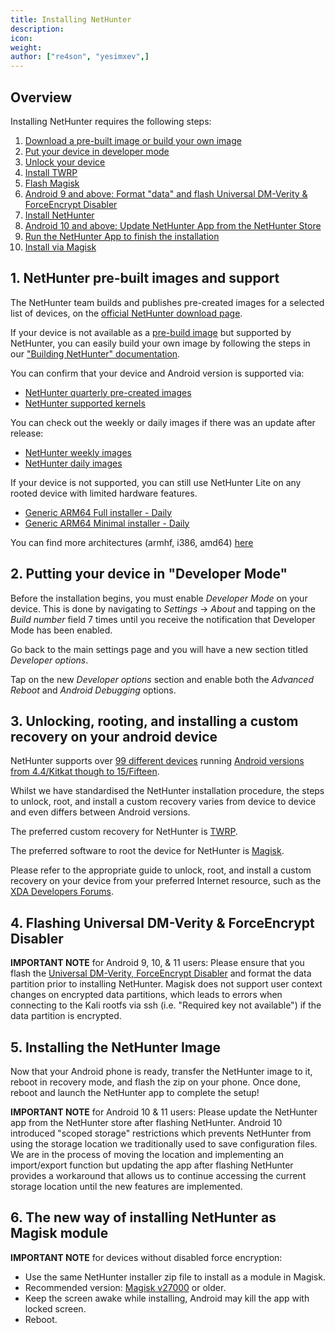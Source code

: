```yaml
---
title: Installing NetHunter
description:
icon:
weight:
author: ["re4son", "yesimxev",]
---
```


## Overview

Installing NetHunter requires the following steps:

1. [Download a pre-built image or build your own image](#1-nethunter-pre-built-images-and-support)
2. [Put your device in developer mode](#2-putting-your-device-in-developer-mode)
3. [Unlock your device](#3-unlocking-rooting-and-installing-a-custom-recovery-on-your-android-device)
4. [Install TWRP](#3-unlocking-rooting-and-installing-a-custom-recovery-on-your-android-device)
5. [Flash Magisk](#3-unlocking-rooting-and-installing-a-custom-recovery-on-your-android-device)
6. [Android 9 and above: Format "data" and flash Universal DM-Verity & ForceEncrypt Disabler](#4-flashing-universal-dm-verity--forceencrypt-disabler)
7. [Install NetHunter](#5-installing-the-nethunter-image)
8. [Android 10 and above: Update NetHunter App from the NetHunter Store](#5-installing-the-nethunter-image)
9. [Run the NetHunter App to finish the installation](#5-installing-the-nethunter-image)
10. [Install via Magisk](#6-the-new-way-of-installing-nethunter-as-magisk-module)

## 1. NetHunter pre-built images and support

The NetHunter team builds and publishes pre-created images for a selected list of devices, on the [official NetHunter download page](/get-kali/#kali-mobile).

If your device is not available as a [pre-build image](https://nethunter.kali.org/image-stats.html) but supported by NetHunter, you can easily build your own image by following the steps in our ["Building NetHunter" documentation](/docs/nethunter/building-nethunter/).

You can confirm that your device and Android version is supported via:

- [NetHunter quarterly pre-created images](https://nethunter.kali.org/images.html)
- [NetHunter supported kernels](https://nethunter.kali.org/kernels.html)

You can check out the weekly or daily images if there was an update after release:

- [NetHunter weekly images](https://image-nethunter.kali.org/nethunter-installer/kali-weekly)
- [NetHunter daily images](https://image-nethunter.kali.org/nethunter-installer/kali-daily)

If your device is not supported, you can still use NetHunter Lite on any rooted device with limited hardware features.

- [Generic ARM64 Full installer - Daily](https://image-nethunter.kali.org/nethunter-installer/kali-daily/kali-nethunter-daily-dev-generic-arm64-rootfs-full.zip)
- [Generic ARM64 Minimal installer - Daily](https://image-nethunter.kali.org/nethunter-installer/kali-daily/kali-nethunter-daily-dev-generic-arm64-rootfs-minimal.zip)

You can find more architectures (armhf, i386, amd64) [here](https://image-nethunter.kali.org/nethunter-installer/)

## 2. Putting your device in "Developer Mode"

Before the installation begins, you must enable _Developer Mode_ on your device.
This is done by navigating to _Settings_ -> _About_ and tapping on the _Build number_ field 7 times until you receive the notification that Developer Mode has been enabled.

Go back to the main settings page and you will have a new section titled _Developer options_.

Tap on the new _Developer options_ section and enable both the _Advanced Reboot_ and _Android Debugging_ options.

## 3. Unlocking, rooting, and installing a custom recovery on your android device

NetHunter supports over [99 different devices](https://nethunter.kali.org/images.html) running [Android versions from 4.4/Kitkat though to 15/Fifteen](https://nethunter.kali.org/kernel-stats.html).

Whilst we have standardised the NetHunter installation procedure, the steps to unlock, root, and install a custom recovery varies from device to device and even differs between Android versions.

The preferred custom recovery for NetHunter is [TWRP](https://twrp.me/Devices/).

The preferred software to root the device for NetHunter is [Magisk](https://xdaforums.com/t/magisk-the-magic-mask-for-android.3473445/).

Please refer to the appropriate guide to unlock, root, and install a custom recovery on your device from your preferred Internet resource, such as the [XDA Developers Forums](https://xdaforums.com/).

## 4. Flashing Universal DM-Verity & ForceEncrypt Disabler

**IMPORTANT NOTE** for Android 9, 10, & 11 users: Please ensure that you flash the [Universal DM-Verity, ForceEncrypt Disabler](https://xdaforums.com/t/deprecated-universal-dm-verity-forceencrypt-disk-quota-disabler-11-2-2020.3817389/) and format the data partition prior to installing NetHunter.
Magisk does not support user context changes on encrypted data partitions, which leads to errors when connecting to the Kali rootfs via ssh (i.e. "Required key not available") if the data partition is encrypted.

## 5. Installing the NetHunter Image

Now that your Android phone is ready, transfer the NetHunter image to it, reboot in recovery mode, and flash the zip on your phone. Once done, reboot and launch the NetHunter app to complete the setup!

**IMPORTANT NOTE** for Android 10 & 11 users: Please update the NetHunter app from the NetHunter store after flashing NetHunter. Android 10 introduced "scoped storage" restrictions which prevents NetHunter from using the storage location we traditionally used to save configuration files. We are in the process of moving the location and implementing an import/export function but updating the app after flashing NetHunter provides a workaround that allows us to continue accessing the current storage location until the new features are implemented.

## 6. The new way of installing NetHunter as Magisk module

**IMPORTANT NOTE** for devices without disabled force encryption:
- Use the same NetHunter installer zip file to install as a module in Magisk.
- Recommended version: [Magisk v27000](https://github.com/topjohnwu/Magisk/releases/download/v27.0/Magisk-v27.0.apk) or older.
- Keep the screen awake while installing, Android may kill the app with locked screen.
- Reboot.
